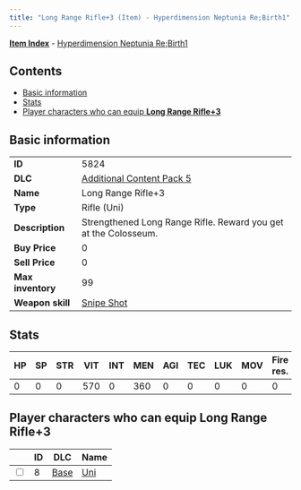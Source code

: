 ```yaml
---
title: "Long Range Rifle+3 (Item) - Hyperdimension Neptunia Re;Birth1"
---
```


[**Item Index**](/neptunia/rb1/item/index.html) - [Hyperdimension Neptunia Re;Birth1](/neptunia/rb1)

## Contents

- [Basic information](#basic-information)
- [Stats](#stats)
- [Player characters who can equip **Long Range Rifle+3**](#player-characters-who-can-equip-long-range-rifle-3)

## Basic information

|   |   |
| -- | -- |
| **ID** | 5824 |
| **DLC** | [Additional Content Pack 5](/neptunia/rb1/dlc/14-pack5.html) |
| **Name** | Long Range Rifle+3 |
| **Type** | Rifle (Uni) |
| **Description** | Strengthened Long Range Rifle. Reward you get at the Colosseum. |
| **Buy Price** | 0 |
| **Sell Price** | 0 |
| **Max inventory** | 99 |
| **Weapon skill** | [Snipe Shot](/neptunia/rb1/skill/1-1402-snipe-shot.html) |


## Stats

| HP | SP | STR | VIT | INT | MEN | AGI | TEC | LUK | MOV | Fire res. | Ice res. | Wind res. | Lightning res. |
| -- | -- | --- | --- | --- | --- | --- | --- | --- | --- | --------- | -------- | --------- | -------------- |
| 0 | 0 | 0 | 570 | 0 | 360 | 0 | 0 | 0 | 0 | 0 | 0 | 0 | 0 |


## Player characters who can equip **Long Range Rifle+3**

|    | ID | DLC | Name |
| -- | -- | --- | ---- |
| <input type="checkbox" id="rb1-player-1-8" class="trackbox" /> | 8 | [Base](/neptunia/rb1/dlc/1-base.html) | [Uni](/neptunia/rb1/player/1-8-uni.html) |
